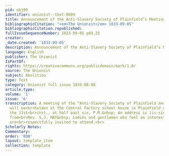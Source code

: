```yaml
---
pid: obj99
identifier: unionist--text-0099
title: Announcement of the Anti-Slavery Society of Plainfield’s Meeting
bibliographicCitation: "<em>The Unionist</em> 1833-09-05"
bibliographicCitation.republished: 
fullIssueSequenceNumber: 1833-09-05 p03.25
creator: 
_date.created: '1833-09-05'
description: Announcement of the Anti-Slavery Society of Plainfield’s Meeting
language: English
publisher: The Unionist
IsPartOf: 
rights: https://creativecommons.org/publicdomain/mark/1.0/
source: The Unionist
subject: Abolition
type: Text
category: Unionist full issue 1833-08-08
article.type: 
volume: '1'
issue: '6'
transcription: A meeting of the “Anti-Slavery Society of Plainfield and its vicinity,”
  will be<br>holden at the Central Factory school house in Plainfield on WEDNESDAY
  the 11st<br>inst., at half past six, P.M.&nbsp; An address is (is-sic error) expected
  from<br>Rev. S.J. MAY&nbsp; Ladies and gentlemen who feel an interest in the cause,
  are<br>respectfully invited to attend.<br>
Scholarly Notes: 
Commentary: 
order: '098'
layout: template_item
collection: template
---
```

